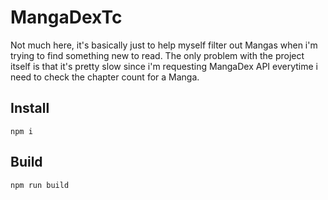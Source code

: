 # MangaDexTc

Not much here, it's basically just to help myself filter out Mangas when i'm trying to find something new to read. The only problem with the project itself is that it's pretty slow since i'm requesting MangaDex API everytime i need to check the chapter count for a Manga.

## Install

`npm i`

## Build

`npm run build`

